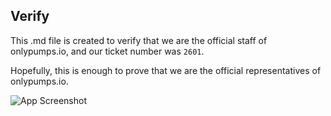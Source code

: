 
## Verify

This .md file is created to verify that we are the official staff of onlypumps.io, and our ticket number was ```2601```. 

Hopefully, this is enough to prove that we are the official representatives of onlypumps.io.

![App Screenshot](https://i.ibb.co/dMXgKLx/image.png)


